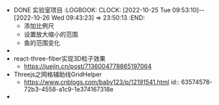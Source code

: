 - DONE 实验室项目
  :LOGBOOK:
  CLOCK: [2022-10-25 Tue 09:53:10]--[2022-10-26 Wed 09:43:23] =>  23:50:13
  :END:
	- 添加比例尺
	- 设置放大缩小的范围
	- 鱼的范围变化
-
- react-three-fiber实现3D粒子效果
	- https://juejin.cn/post/7136004778865197064
- Threejs之网格辅助线GridHelper
	- https://www.cnblogs.com/baby123/p/12191541.html
	  id:: 63574578-72b3-4558-a1c9-1e374167318e
-